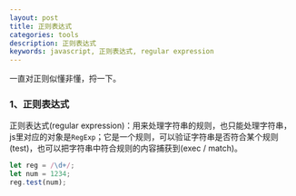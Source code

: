 ```yaml
---
layout: post
title: 正则表达式
categories: tools
description: 正则表达式
keywords: javascript, 正则表达式, regular expression
---
```


一直对正则似懂非懂，捋一下。

 
### 1、正则表达式

正则表达式(regular expression)：用来处理字符串的规则，也只能处理字符串，js里对应的对象是`RegExp`；它是一个规则，可以验证字符串是否符合某个规则(test)，也可以把字符串中符合规则的内容捕获到(exec / match)。


```js
let reg = /\d+/;
let num = 1234;
reg.test(num);
```



